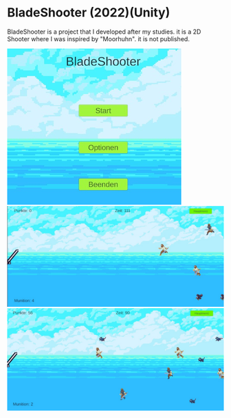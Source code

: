 # BladeShooter (2022)(Unity)

BladeShooter is a project that I developed after my studies. it is a 2D Shooter where I was inspired by "Moorhuhn". it is not published.


<img src="https://github.com/KazrailDxD/BladeShooter/blob/main/BladeShooter.jpg" > <img src="https://github.com/KazrailDxD/BladeShooter/blob/main/Baldeshooter1.jpg" > <img src="https://github.com/KazrailDxD/BladeShooter/blob/main/Baldeshooter2.jpg" >
